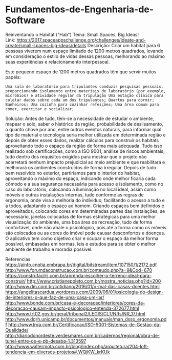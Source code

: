 # Fundamentos-de-Engenharia-de-Software

Reinventando o Habitat (“Hab”)
Tema: Small Spaces, Big Ideas! Link: https://2017.spaceappschallenge.org/challenges/ideate-and-create/small-spaces-big-ideas/details
Descrição:
Criar um habitat para 6 pessoas viverem num espaço limitado de 1200 metros quadrados, levando em consideração o estilo de vidas dessas pessoas, melhorando ao máximo suas experiências e relacionamento interpessoal.

Este pequeno espaço de 1200 metros quadrados têm que servir muitos papéis:

	Uma sala de laboratório para tripulantes conduzir pesquisas pessoais, proporcionando isolamento entre materiais de laboratório (por exemplo, micróbios) e atividade regular da tripulação Uma estação clínica para coletar dados sobre cada um dos tripulantes; Quartos para dormir; Banheiros; Uma cozinha para cozinhar refeições; Uma área comum para comer, exercitar e socializar;
Solução: 
	Antes de tudo, têm-se a necessidade de estudar o ambiente, mapear o solo, saber o histórico da região, probabilidade de deslisamento, o quanto chove por ano, entre outros eventos naturais, para informar qual tipo de material e tecnologia seria melhor utilizada em determinada região e depois de obter esses dados, realizar cálculos para construir os habitats aproveitando todo o espaço da região de forma mais adequada.
Tudo isso realizado sob certificações, como a ISO 9001, análise de riscos ambientais, tudo dentro dos requisitos exigidos para mostrar que o projeto não acarretará nenhum impacto prejudicial ao meio ambiente e que reabilitará e melhorará os ambientes construídos de forma irregular. Depois de tudo bem resolvido no exterior, partiríamos para o interior do habitat, aproveitando o máximo do espaço, indicando onde melhor ficaria cada cômodo e a sua segurança necessária para acesso e isolamento, como no caso do laboratório, colocando a iluminação no local ideal, assim como móveis e outras instalações internas, tudo conforme as regras de ergonomia, onde visa a melhoria do indivíduo, facilitando o acesso a tudo e a todos, adaptando o espaço ao homem. Criando espaços bem definidos e aproveitados, colocando cores em determinadas partes das instalações, se necessário, janelas colocadas de formas estratégicas para uma melhor visualização do ambiente, uma boa área de recreação, tudo de forma confortável, onde não abale o psicológico, pois até a forma como os móveis são colocados ou as cores do imóvel pode causar desconfortos e doenças. 
O aplicativo tem como objetivo criar e ocupar o espaço da melhor forma possível, embasadas em normas, leis e estudos para se obter o melhor ambiente de trabalho e moradia possível.


Referencias:
https://ainfo.cnptia.embrapa.br/digital/bitstream/item/107150/1/2172.pdf
http://www.forumdaconstrucao.com.br/conteudo.php?a=9&Cod=670
https://construfacilrj.com.br/aprenda-escolher-o-terreno-ideal-para-construir/
http://www.cristianepoleto.com.br/mostra_noticias.php?id=200
http://www.dm.com.br/cotidiano/2016/01/o-mal-das-casas-doentes.html
https://angelitascardua.wordpress.com/2009/06/01/psicologia-do-design-de-interiores-o-que-faz-de-uma-casa-um-lar/
http://www.bonde.com.br/casa-e-decoracao/interiores/cores-da-decoracao-causam-impacto-psicologico-entenda-372677.html
http://www.trt02.gov.br/geral/tribunal2/LEGIS/CLT/NRs/NR_17.html
http://www.dgrh.unicamp.br/documentos/manuais/man_dsso_ergonomia.pdf
http://www.lrqa.com.br/Certificacao/ISO-9001-Sistemas-de-Gestao-da-Qualidade/
http://diariodonordeste.verdesmares.com.br/cadernos/regional/obra-de-tunel-entre-ce-e-pb-desaba-1.313597
http://www.waltermota.com.br/blog/index.php/arquitetura/204-loft-tendencia-em-diversos-projetos#.WQjKW_krKUk
